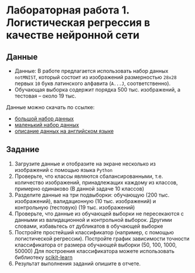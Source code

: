 # Лабораторная работа 1. Логистическая регрессия в качестве нейронной сети
## Данные

- Данные: В работе предлагается использовать набор данных `notMNIST`, который состоит из изображений размерностью `28x28` первых `10` букв латинского алфавита (`A...J`, соответственно).
- Обучающая выборка содержит порядка 500 тыс. изображений, а тестовая – около 19 тыс.

Данные можно скачать по ссылке:
- [большой набор данных](https://commondatastorage.googleapis.com/books1000/notMNIST_large.tar.gz)
- [маленький набор данных](https://commondatastorage.googleapis.com/books1000/notMNIST_small.tar.gz)
- [описание данных на английском языке](http://yaroslavvb.blogspot.sg/2011/09/notmnist-dataset.html)

## Задание
1. Загрузите данные и отобразите на экране несколько из изображений с помощью языка `Python`
2. Проверьте, что классы являются сбалансированными, т.е. количество изображений, принадлежащих каждому из классов, примерно одинаково (В данной задаче 10 классов)
3. Разделите данные на три подвыборки: обучающую (200 тыс. изображений), валидационную (10 тыс. изображений) и контрольную (тестовую) (19 тыс. изображений)
4. Проверьте, что данные из обучающей выборки не пересекаются с данными из валидационной и контрольной выборок. Другими словами, избавьтесь от дубликатов в обучающей выборке
5. Постройте простейший классификатор (например, с помощью логистической регрессии). Постройте график зависимости точности классификатора от размера обучающей выборки (50, 100, 1000, 50000) Для построения классификатора можете использовать библиотеку [scikit-learn](http://scikit-learn.org)
6. Результат выполнения заданий опишите в отчете.
